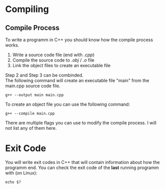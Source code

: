# Compiling

## Compile Process

To write a programm in C++ you should know how the compile process works.

1. Write a source code file (end with *.cpp*)
2. Compile the source code to *.obj* / *.o* file
3. Link the object files to create an executable file

Step 2 and Step 3 can be combinded.\
The following command will create an executable file "main" from the main.cpp
source code file.

```
g++ --output main main.cpp 
```

To create an object file you can use the following command:

```
g++ --compile main.cpp
```

There are multiple flags you can use to modify the compile process. I will not 
list any of them here.

# Exit Code

You will write exit codes in C++ that will contain information about how the 
programm end. You can check the exit code of the **last** running programm
with (on Linux):

```
echo $?
```
